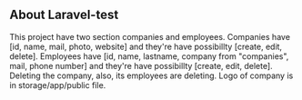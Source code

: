 ## About Laravel-test

This project have two section companies and employees.
Companies have [id, name, mail, photo, website] and they're have possibillty [create, edit, delete].
Employees have [id, name, lastname, company from "companies", mail, phone number] and they're have possibillty [create, edit, delete].
Deleting the company, also, its employees are deleting.
Logo of company is in storage/app/public file.